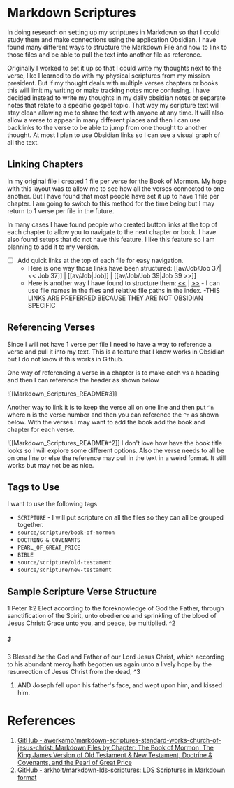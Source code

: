 # Markdown Scriptures

In doing research on setting up my scriptures in Markdown so that I could study them and make connections using the
application Obsidian. I have found many different ways to structure the Markdown File and how to link to those files
and be able to pull the text into another file as reference.

Originally I worked to set it up so that I could write my thoughts next to the verse, like I learned to do with my physical
scriptures from my mission president. But if my thought deals with multiple verses chapters or books this will limit my
writing or make tracking notes more confusing. I have decided instead to write my thoughts in my daily obsidian notes
or separate notes that relate to a specific gospel topic. That way my scripture text will stay clean allowing me to share
the text with anyone at any time. It will also allow a verse to appear in many different places and then I can use backlinks
to the verse to be able to jump from one thought to another thought. At most I plan to use Obsidian links so I can see a
visual graph of all the text.

## Linking Chapters

In my original file I created 1 file per verse for the Book of Mormon. My hope with this layout was to allow me to see
how all the verses connected to one another. But I have found that most people have set it up to have 1 file per chapter.
I am going to switch to this method for the time being but I may return to 1 verse per file in the future.

In many cases I have found people who created button links at the top of each chapter to allow you to navigate to the
next chapter or book. I have also found setups that do not have this feature. I like this feature so I am planning to add
it to my version.

- [ ] Add quick links at the top of each file for easy navigation.
  - Here is one way those links have been structured: [[av/Job/Job 37|<< Job 37]] | [[av/Job|Job]] | [[av/Job/Job 39|Job 39 >>]]
  - Here is another way I have found to structure them: [<<](1%20Nephi%203v17.md) | [>>](1%20Nephi%203v19.md) - I can use file names in the files and relative file paths in the index. -THIS LINKS ARE PREFERRED BECAUSE THEY ARE NOT OBSIDIAN SPECIFIC

## Referencing Verses

Since I will not have 1 verse per file I need to have a way to reference a verse and pull it into my text. This is a feature
that I know works in Obsidian but I do not know if this works in Github.

One way of referencing a verse in a chapter is to make each vs a heading and then I can reference the header as shown below

![[Markdown_Scriptures_README#3]]

Another way to link it is to keep the verse all on one line and then put `^n` where n is the verse number and then you can
reference the `^n` as shown below. With the verses I may want to add the book add the book and chapter for each verse.

![[Markdown_Scriptures_README#^2]]
I don't love how have the book title looks so I will explore some different options. Also the verse needs to all be on one line
or else the reference may pull in the text in a weird format. It still works but may not be as nice.

## Tags to Use

I want to use the following tags

- `SCRIPTURE` - I will put scripture on all the files so they can all be grouped together.
- `source/scripture/book-of-mormon`
- `DOCTRING_&_COVENANTS`
- `PEARL_OF_GREAT_PRICE`
- `BIBLE`
- `source/scripture/old-testament`
- `source/scripture/new-testament`

## Sample Scripture Verse Structure

1 Peter 1:2 Elect according to the foreknowledge of God the Father, through sanctification of the Spirit, unto obedience and sprinkling of the blood of Jesus Christ: Grace unto you, and peace, be multiplied. ^2

##### 3

3 Blessed _be_ the God and Father of our Lord Jesus Christ, which according to his abundant mercy hath begotten us again unto a lively hope by the resurrection of Jesus Christ from the dead, ^3

1. AND Joseph fell upon his father's face, and wept upon him, and kissed him.

# References

1. [GitHub - awerkamp/markdown-scriptures-standard-works-church-of-jesus-christ: Markdown Files by Chapter: The Book of Mormon, The King James Version of Old Testament & New Testament, Doctrine & Covenants, and the Pearl of Great Price](https://github.com/awerkamp/markdown-scriptures-standard-works-church-of-jesus-christ)
2. [GitHub - arkholt/markdown-lds-scriptures: LDS Scriptures in Markdown format](https://github.com/arkholt/markdown-lds-scriptures)
